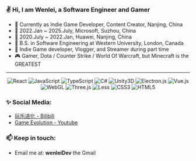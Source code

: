 <p align="left">
  
### :v: Hi, I am Wenlei, a Software Engineer and Gamer
- :avocado: Currently as Indie Game Developer, Content Creator, Nanjing, China
- :date: 2022.Jan ~ 2025.July, Microsoft, Suzhou, China
- :iphone: 2020.July ~ 2022.Jan, Huawei, Nanjing, China
- :maple_leaf: B.S. in Software Engineering at Western University, London, Canada
- :telescope: Indie Game developer, Vlogger, and Streamer during part time
- :video_game: Gamer, Dota / Counter Strike / World Of Warcraft, but Minecraft is the GREATEST
  
</p>

<hr>

<p align="center">
  <img alt="React" src="https://img.shields.io/badge/react-%2320232a.svg?style=for-the-badge&logo=react&logoColor=%2361DAFB" />
  <img alt="JavaScript" src="https://img.shields.io/badge/javascript-%23323330.svg?style=for-the-badge&logo=javascript&logoColor=%23F7DF1E" />
  <img alt="TypeScript" src="https://img.shields.io/badge/typescript-%23007ACC.svg?style=for-the-badge&logo=typescript&logoColor=white" />
  <img alt="C#" src="https://img.shields.io/badge/c%23-%23239120.svg?style=for-the-badge&logo=c-sharp&logoColor=white" />
  <img alt="Unity3D" src="https://img.shields.io/badge/unity-%23000000.svg?style=for-the-badge&logo=unity&logoColor=white" />
  <img alt="Electron.js" src="https://img.shields.io/badge/Electron-191970?style=for-the-badge&logo=Electron&logoColor=white" />
  <img alt="Vue.js" src="https://img.shields.io/badge/vuejs-%2335495e.svg?style=for-the-badge&logo=vuedotjs&logoColor=%234FC08D" />
  <img alt="WebGL" src="https://img.shields.io/badge/WebGL-990000?logo=webgl&logoColor=white&style=for-the-badge" />
  <img alt="Three.js" src="https://img.shields.io/badge/threejs-black?style=for-the-badge&logo=three.js&logoColor=white" />
  <img alt="Less" src="https://img.shields.io/badge/less-2B4C80?style=for-the-badge&logo=less&logoColor=white" />
  <img alt="CSS3" src="https://img.shields.io/badge/css3-%231572B6.svg?style=for-the-badge&logo=css3&logoColor=white" />
  <img alt="HTML5" src="https://img.shields.io/badge/html5-%23E34F26.svg?style=for-the-badge&logo=html5&logoColor=white" />
</p>

### :sparkles: Social Media:
  
   - [玩乐进化 - Bilibili](https://space.bilibili.com/470625217)
   - [Game Evolution - Youtube](https://www.youtube.com/channel/UCPg2KuLG_oqS3bk-ORVEIRw)

### :mailbox: Keep in touch: 

   - <span>Email me at: **wenleiDev**</span> <span>the Gmail</span>
